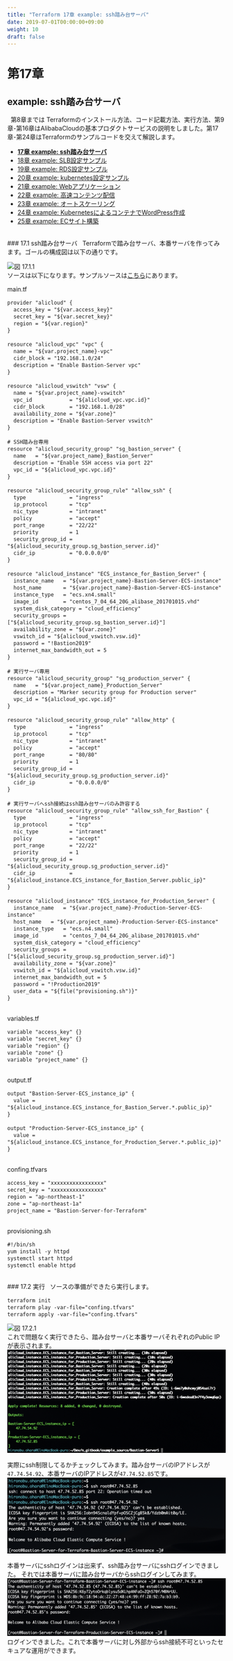 ```yaml
---
title: "Terraform 17章 example: ssh踏み台サーバ"
date: 2019-07-01T00:00:00+09:00
weight: 10
draft: false
---
```


# 第17章
## example: ssh踏み台サーバ

&nbsp; 第8章までは Terraformのインストール方法、コード記載方法、実行方法、第9章-第16章はAlibabaCloudの基本プロダクトサービスの説明をしました。第17章-第24章はTerraformのサンプルコードを交えて解説します。


* **[17章 example: ssh踏み台サーバ](docs/17/Bastion-Server.md)**
* [18章 example: SLB設定サンプル](docs/18/SLB-Setting-Sample.md)
* [19章 example: RDS設定サンプル](docs/19/RDS-Setting-Sample.md)
* [20章 example: kubernetes設定サンプル](docs/20/Kubernetes-Setting-Sample.md)
* [21章 example: Webアプリケーション](docs/21/Web-Application.md)
* [22章 example: 高速コンテンツ配信](docs/22/Accelerated-Content-Delivery.md)
* [23章 example: オートスケーリング](docs/23/Auto-Scaling.md)
* [24章 example: KubernetesによるコンテナでWordPress作成](docs/24/Web-Application-on-Kubernetes.md)
* [25章 example: ECサイト構築](docs/25/EC-Site-Sample.md)


<br>
### 17.1 ssh踏み台サーバ
&nbsp; Terraformで踏み台サーバ、本番サーバを作ってみます。ゴールの構成図は以下の通りです。

![図 17.1.1](/help/image/17.1.png)
<br>
ソースは以下になります。サンプルソースは[こちら]()にあります。

main.tf
```
provider "alicloud" {
  access_key = "${var.access_key}"
  secret_key = "${var.secret_key}"
  region = "${var.region}"
}

resource "alicloud_vpc" "vpc" {
  name = "${var.project_name}-vpc"
  cidr_block = "192.168.1.0/24"
  description = "Enable Bastion-Server vpc"  
}

resource "alicloud_vswitch" "vsw" {
  name = "${var.project_name}-vswitch"  
  vpc_id            = "${alicloud_vpc.vpc.id}"
  cidr_block        = "192.168.1.0/28"
  availability_zone = "${var.zone}"
  description = "Enable Bastion-Server vswitch"  
}

# SSH踏み台専用
resource "alicloud_security_group" "sg_bastion_server" {
  name   = "${var.project_name}_Bastion_Server"
  description = "Enable SSH access via port 22"  
  vpc_id = "${alicloud_vpc.vpc.id}"
}

resource "alicloud_security_group_rule" "allow_ssh" {
  type              = "ingress"
  ip_protocol       = "tcp"
  nic_type          = "intranet"
  policy            = "accept"
  port_range        = "22/22"
  priority          = 1
  security_group_id = "${alicloud_security_group.sg_bastion_server.id}"
  cidr_ip           = "0.0.0.0/0"
}

resource "alicloud_instance" "ECS_instance_for_Bastion_Server" {
  instance_name   = "${var.project_name}-Bastion-Server-ECS-instance"
  host_name       = "${var.project_name}-Bastion-Server-ECS-instance"
  instance_type   = "ecs.xn4.small"
  image_id        = "centos_7_04_64_20G_alibase_201701015.vhd"
  system_disk_category = "cloud_efficiency"
  security_groups = ["${alicloud_security_group.sg_bastion_server.id}"]
  availability_zone = "${var.zone}"
  vswitch_id = "${alicloud_vswitch.vsw.id}"
  password = "!Bastion2019"
  internet_max_bandwidth_out = 5
}

# 実行サーバ専用
resource "alicloud_security_group" "sg_production_server" {
  name   = "${var.project_name}_Production_Server"
  description = "Marker security group for Production server"
  vpc_id = "${alicloud_vpc.vpc.id}"
}

resource "alicloud_security_group_rule" "allow_http" {
  type              = "ingress"
  ip_protocol       = "tcp"
  nic_type          = "intranet"
  policy            = "accept"
  port_range        = "80/80"
  priority          = 1
  security_group_id = "${alicloud_security_group.sg_production_server.id}"
  cidr_ip           = "0.0.0.0/0"
}

# 実行サーバへssh接続はssh踏み台サーバのみ許容する
resource "alicloud_security_group_rule" "allow_ssh_for_Bastion" {
  type              = "ingress"
  ip_protocol       = "tcp"
  nic_type          = "intranet"
  policy            = "accept"
  port_range        = "22/22"
  priority          = 1
  security_group_id = "${alicloud_security_group.sg_production_server.id}"
  cidr_ip           = "${alicloud_instance.ECS_instance_for_Bastion_Server.public_ip}" 
}

resource "alicloud_instance" "ECS_instance_for_Production_Server" {
  instance_name   = "${var.project_name}-Production-Server-ECS-instance"
  host_name   = "${var.project_name}-Production-Server-ECS-instance"
  instance_type   = "ecs.n4.small"
  image_id        = "centos_7_04_64_20G_alibase_201701015.vhd"
  system_disk_category = "cloud_efficiency"
  security_groups = ["${alicloud_security_group.sg_production_server.id}"]
  availability_zone = "${var.zone}"
  vswitch_id = "${alicloud_vswitch.vsw.id}"
  internet_max_bandwidth_out = 5
  password = "!Production2019"  
  user_data = "${file("provisioning.sh")}"
}
```

<br>  
variables.tf

```
variable "access_key" {}
variable "secret_key" {}
variable "region" {}
variable "zone" {}
variable "project_name" {}
```
<br>
output.tf

```
output "Bastion-Server-ECS_instance_ip" {
  value = "${alicloud_instance.ECS_instance_for_Bastion_Server.*.public_ip}"
}

output "Production-Server-ECS_instance_ip" {
  value = "${alicloud_instance.ECS_instance_for_Production_Server.*.public_ip}"
}
```
<br>
confing.tfvars

```
access_key = "xxxxxxxxxxxxxxxxx"
secret_key = "xxxxxxxxxxxxxxxxx"
region = "ap-northeast-1"
zone = "ap-northeast-1a"
project_name = "Bastion-Server-for-Terraform"
```
<br>
provisioning.sh

```
#!/bin/sh
yum install -y httpd
systemctl start httpd
systemctl enable httpd
```
<br>
### 17.2 実行
&nbsp; ソースの準備ができたら実行します。

```
terraform init
terraform play -var-file="confing.tfvars"
terraform apply -var-file="confing.tfvars"
```

![図 17.2.1](help/image/17.2.1.png)
<br>
これで問題なく実行できたら、踏み台サーバと本番サーバそれぞれのPublic IPが表示されます。
![図 17.2.2](image/17.2.2.png)
<br>

実際にssh制限してるかチェックしてみます。踏み台サーバのIPアドレスが`47.74.54.92`、本番サーバのIPアドレスが`47.74.52.85`です。
![図 17.2.3](image/17.2.3.png)
<br>

本番サーバにsshログインは出来ず、ssh踏み台サーバにsshログインできました。
それでは本番サーバに踏み台サーバからsshログインしてみます。
![図 17.2.4](image/17.2.4.png)
ログインできました。これで本番サーバに対し外部からssh接続不可といったセキュアな運用ができます。


<!--

<br>
### 17.3 ssh踏み台サーバ with OSSへのロギング
&nbsp; Terraformで踏み台サーバ、本番サーバを作りました。今度はOSSへのロギング付きバージョンを作ってみます。
全てのSSH接続は、セキュリティ観点上 OSSのssh-logsバケットにて記録されます。
ゴールの構成図は以下の通りです。

![図 17.3](/help/image/17.3.png)
<br>
ソースは以下になります。サンプルソースは[こちら]()にあります。

-->


